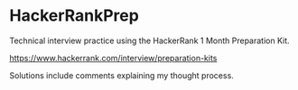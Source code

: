 # HackerRankPrep
Technical interview practice using the HackerRank 1 Month Preparation Kit.

https://www.hackerrank.com/interview/preparation-kits

Solutions include comments explaining my thought process.
